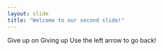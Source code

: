 ```yaml
---
layout: slide
title: "Welcome to our second slide!"
---
```

Give up on Giving up
Use the left arrow to go back!
